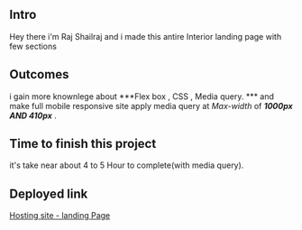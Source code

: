 ## Intro

Hey there i'm Raj Shailraj and i made this antire Interior landing page with few sections

## Outcomes

i gain more knownlege about ***Flex box , CSS , Media query.  *** 
and make full mobile responsive site
apply media query at *Max-width* of ***1000px AND 410px*** .


## Time to finish this project

it's take near about 4 to 5  Hour to complete(with media query).

## Deployed link

[Hosting site - landing Page](https://raj-site-hosting.netlify.app/)